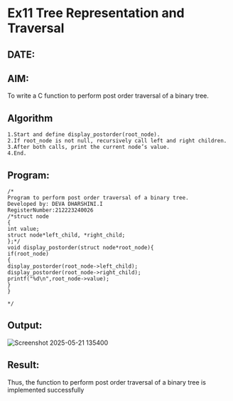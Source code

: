# Ex11 Tree Representation and Traversal
## DATE:
## AIM:
To write a C function to perform post order traversal of a binary tree.

## Algorithm
```
1.Start and define display_postorder(root_node).
2.If root_node is not null, recursively call left and right children.
3.After both calls, print the current node’s value.
4.End.
```

## Program:
```
/*
Program to perform post order traversal of a binary tree.
Developed by: DEVA DHARSHINI.I
RegisterNumber:212223240026
/*struct node
{
int value;
struct node*left_child, *right_child;
};*/
void display_postorder(struct node*root_node){
if(root_node)
{
display_postorder(root_node->left_child);
display_postorder(root_node->right_child);
printf("%d\n",root_node->value);
}
}
 
*/
```

## Output:

![Screenshot 2025-05-21 135400](https://github.com/user-attachments/assets/7923e207-cbde-4407-8bcf-be9bcfeca84b)


## Result:
Thus, the function to perform post order traversal of a binary tree is implemented successfully
